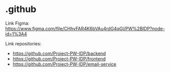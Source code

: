 # .github

Link Figma:
https://www.figma.com/file/CHhyFAR4K6bVAu4rdG4qGj/PW%2BIDP?node-id=1%3A4



Link repositories:

- https://github.com/Proiect-PW-IDP/backend
- https://github.com/Proiect-PW-IDP/frontend
- https://github.com/Proiect-PW-IDP/email-service


